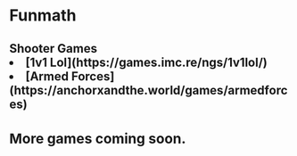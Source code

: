 # Funmath

<h2>Shooter Games

<li>[1v1 Lol](https://games.imc.re/ngs/1v1lol/)

<li>[Armed Forces](https://anchorxandthe.world/games/armedforces)
<h3>More games coming soon. 





